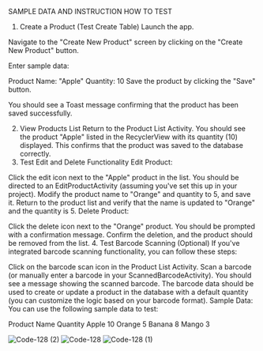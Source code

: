 SAMPLE DATA AND INSTRUCTION HOW TO TEST

1. Create a Product (Test Create Table)
Launch the app.

Navigate to the "Create New Product" screen by clicking on the "Create New Product" button.

Enter sample data:

Product Name: "Apple"
Quantity: 10
Save the product by clicking the "Save" button.

You should see a Toast message confirming that the product has been saved successfully.

2. View Products List
Return to the Product List Activity.
You should see the product "Apple" listed in the RecyclerView with its quantity (10) displayed. This confirms that the product was saved to the database correctly.
3. Test Edit and Delete Functionality
Edit Product:

Click the edit icon next to the "Apple" product in the list.
You should be directed to an EditProductActivity (assuming you've set this up in your project).
Modify the product name to "Orange" and quantity to 5, and save it.
Return to the product list and verify that the name is updated to "Orange" and the quantity is 5.
Delete Product:

Click the delete icon next to the "Orange" product.
You should be prompted with a confirmation message.
Confirm the deletion, and the product should be removed from the list.
4. Test Barcode Scanning (Optional)
If you've integrated barcode scanning functionality, you can follow these steps:

Click on the barcode scan icon in the Product List Activity.
Scan a barcode (or manually enter a barcode in your ScannedBarcodeActivity).
You should see a message showing the scanned barcode.
The barcode data should be used to create or update a product in the database with a default quantity (you can customize the logic based on your barcode format).
Sample Data:
You can use the following sample data to test:

Product Name	Quantity
Apple	          10
Orange	         5
Banana	         8
Mango	           3

![Code-128 (2)](https://github.com/user-attachments/assets/1ed2ba1f-64a6-4ffc-aaf2-e986f28f1ea7)
![Code-128](https://github.com/user-attachments/assets/5284751f-b975-41a9-85ad-6561fc2aff58)
![Code-128 (1)](https://github.com/user-attachments/assets/1e7bcc6c-d987-45bb-ad93-2dc07e8d9036)



